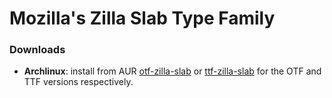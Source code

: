 # Mozilla's Zilla Slab Type Family

### Downloads ###
* **Archlinux**: install from AUR [otf-zilla-slab](https://aur.archlinux.org/pkgbase/otf-zilla-slab/) or 
[ttf-zilla-slab]((https://aur.archlinux.org/pkgbase/ttf-zilla-slab/)) for the OTF and TTF versions respectively.
